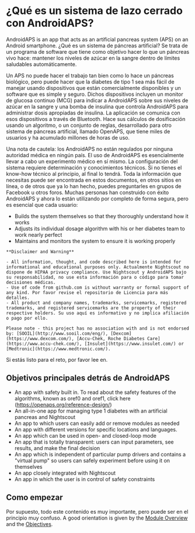 # ¿Qué es un sistema de lazo cerrado con AndroidAPS?

AndroidAPS is an app that acts as an artificial pancreas system (APS) on an Android smartphone. ¿Qué es un sistema de páncreas artificial? Se trata de un programa de software que tiene como objetivo hacer lo que un páncreas vivo hace: mantener los niveles de azúcar en la sangre dentro de límites saludables automáticamente.

Un APS no puede hacer el trabajo tan bien como lo hace un páncreas biológico, pero puede hacer que la diabetes de tipo 1 sea más fácil de manejar usando dispositivos que están comercialmente disponibles y un software que es simple y seguro. Dichos dispositivos incluyen un monitor de glucosa continuo (MCG) para indicar a AndroidAPS sobre sus niveles de azúcar en la sangre y una bomba de insulina que controla AndroidAPS para administrar dosis apropiadas de insulina. La aplicación se comunica con esos dispositivos a través de Bluetooth. Hace sus cálculos de dosificación usando un algoritmo, o un conjunto de reglas, desarrollado para otro sistema de páncreas artificial, llamado OpenAPS, que tiene miles de usuarios y ha acumulado millones de horas de uso.

Una nota de cautela: los AndroidAPS no están regulados por ninguna autoridad médica en ningún país. El uso de AndroidAPS es esencialmente llevar a cabo un experimento médico en sí mismo. La configuración del sistema requiere determinación y conocimientos técnicos. Si no tienes el know-how técnico al principio, al final lo tendrá. Toda la información que necesitas puede ser encontrada en estos documentos, en otros sitios en línea, o de otros que ya lo han hecho, puedes preguntarles en grupos de Facebook u otros foros. Muchas personas han construido con éxito AndroidAPS y ahora lo están utilizando por completo de forma segura, pero es esencial que cada usuario:

- Builds the system themselves so that they thoroughly understand how it works
- Adjusts its individual dosage algorithm with his or her diabetes team to work nearly perfect
- Maintains and monitors the system to ensure it is working properly

```{note}
**Disclaimer and Warning**

- All information, thought, and code described here is intended for informational and educational purposes only. Actualmente Nightscout no dispone de HIPAA privacy compliance. Use Nightscout y AndroidAPS bajo su responsabilidad, no use esta información para o código para tomar decisiones médicas.
- Use of code from github.com is without warranty or formal support of any kind. Por favor revise el repositorio de Licencia para más detalles.
- All product and company names, trademarks, servicemarks, registered trademarks, and registered servicemarks are the property of their respective holders. Su uso aquí es informativo y no implica afiliación o pago por ello.

Please note - this project has no association with and is not endorsed by: [SOOIL](http://www.sooil.com/eng/), [Dexcom](https://www.dexcom.com/), [Accu-Chek, Roche Diabetes Care](https://www.accu-chek.com/), [Insulet](https://www.insulet.com/) or [Medtronic](https://www.medtronic.com/).
```

Si estás listo para el reto, por favor lee en.

## Objetivos principales detrás de AndroidAPS

- An app with safety built in. To read about the safety features of the algorithms, known as oref0 and oref1, click here (<https://openaps.org/reference-design/>)
- An all-in-one app for managing type 1 diabetes with an artificial pancreas and Nightscout
- An app to which users can easily add or remove modules as needed
- An app with different versions for specific locations and languages.
- An app which can be used in open- and closed-loop mode
- An app that is totally transparent: users can input parameters, see results, and make the final decision
- An app which is independent of particular pump drivers and contains a "virtual pump" so users can safely experiment before using it on themselves
- An app closely integrated with Nightscout
- An app in which the user is in control of safety constraints

## Como empezar

Por supuesto, todo este contenido es muy importante, pero puede ser en el principio muy confuso. A good orientation is given by the [Module Overview](../Module/module.md) and the [Objectives](../Usage/Objectives.html).
